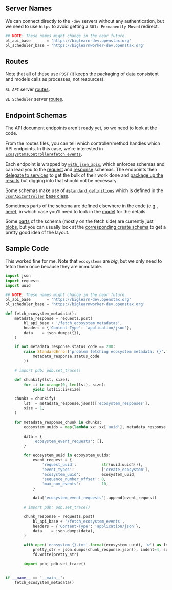 ## Server Names

We can connect directly to the `-dev` servers
without any authentication,
but we need to use `https`
to avoid getting a `301: Permanently Moved` redirect.

```python
## NOTE: These names might change in the near future.
bl_api_base       = 'https://biglearn-dev.openstax.org'
bl_scheduler_base = 'https://biglearnworker-dev.openstax.org'
```

## Routes

Note that all of these use `POST`
(it keeps the packaging of data consistent
and models calls as processes, not resources).

`BL API` server 
[routes](https://github.com/openstax/biglearn-api/blob/master/config/routes.rb#L3-L4).

`BL Scheduler` server
[routes](https://github.com/openstax/biglearn-scheduler/blob/master/config/routes.rb).

## Endpoint Schemas

The API document endpoints
aren't ready yet,
so we need to look at the code.

From the routes files,
you can tell which controller/method
handles which API endpoints.
In this case,
we're interested in
[`EcosystemsController#fetch_events`](https://github.com/openstax/biglearn-api/blob/master/app/controllers/ecosystems_controller.rb#L30-L40).

Each endpoint is wrapped by 
[`with_json_apis`](https://github.com/openstax/biglearn-api/blob/master/app/controllers/ecosystems_controller.rb#L31-L32),
which enforces schemas
and can lead you to the 
[request](https://github.com/openstax/biglearn-api/blob/master/app/controllers/ecosystems_controller.rb#L186)
and
[response](https://github.com/openstax/biglearn-api/blob/master/app/controllers/ecosystems_controller.rb#L227)
schemas.
The endpoints then 
[delegate to services](https://github.com/openstax/biglearn-api/blob/master/app/controllers/ecosystems_controller.rb#L35-L36) 
to get the bulk of their work done and
[package up the results](https://github.com/openstax/biglearn-api/blob/master/app/controllers/ecosystems_controller.rb#L38)
but digging into that should not be necessary.

Some schemas make use of
[`#standard_definitions`](https://github.com/openstax/biglearn-api/blob/master/app/controllers/json_api_controller.rb#L112-L227)
which is defined in the
[`JsonApiController`](https://github.com/openstax/biglearn-api/blob/master/app/controllers/json_api_controller.rb#L3)
[base class](https://github.com/openstax/biglearn-api/blob/master/app/controllers/ecosystems_controller.rb#L1).

Sometimes parts of the schema
are defined elsewhere in the code
(e.g., [here](https://github.com/openstax/biglearn-api/blob/master/app/controllers/json_api_controller.rb#L172)),
in which case
you'll need to look in the
[model](https://github.com/openstax/biglearn-api/blob/master/app/models/course_event.rb#L6-L16)
for the details.

Some 
[parts](https://github.com/openstax/biglearn-api/blob/master/app/controllers/ecosystems_controller.rb#L209)
of the schema
(mostly on the fetch side)
are currently just
[blobs](https://github.com/openstax/biglearn-api/blob/master/app/controllers/json_api_controller.rb#L174-L177),
but you can usually look at the
[corresponding create schema](https://github.com/openstax/biglearn-api/blob/master/app/controllers/ecosystems_controller.rb#L44-L140)
to get a pretty good idea of the layout.

## Sample Code

This worked fine for me.
Note that `ecosystems` are _big_,
but we only need to fetch them once
because they are immutable.

```python
import json
import requests
import uuid

## NOTE: These names might change in the near future.
bl_api_base       = 'https://biglearn-dev.openstax.org'
bl_scheduler_base = 'https://biglearnworker-dev.openstax.org'

def fetch_ecosystem_metadata():
    metadata_response = requests.post(
        bl_api_base + '/fetch_ecosystem_metadatas',
        headers = {'Content-Type': 'application/json'},
        data    = json.dumps({}),
    )

    if not metadata_response.status_code == 200:
        raise StandardError('problem fetching ecosystem metadata: {}'.format(
            metadata_response.status_code
        ))

    # import pdb; pdb.set_trace()

    def chunkify(lst, size):
        for ii in xrange(0, len(lst), size):
            yield lst[ii:ii+size]

    chunks = chunkify(
        lst  = metadata_response.json()['ecosystem_responses'],
        size = 1,
    )

    for metadata_response_chunk in chunks:
        ecosystem_uuids = map(lambda xx: xx['uuid'], metadata_response_chunk)

        data = {
            'ecosystem_event_requests': [],
        }

        for ecosystem_uuid in ecosystem_uuids:
            event_request = {
                'request_uuid':           str(uuid.uuid4()),
                'event_types':            ['create_ecosystem'],
                'ecosystem_uuid':         ecosystem_uuid,
                'sequence_number_offset': 0,
                'max_num_events':         10,
            }

            data['ecosystem_event_requests'].append(event_request)

        # import pdb; pdb.set_trace()

        chunk_response = requests.post(
            bl_api_base + '/fetch_ecosystem_events',
            headers = {'Content-Type': 'application/json'},
            data    = json.dumps(data),
        )

        with open('ecosystem_{}.txt'.format(ecosystem_uuid), 'w') as fd:
            pretty_str = json.dumps(chunk_response.json(), indent=4, sort_keys=True)
            fd.write(pretty_str)

        import pdb; pdb.set_trace()


if __name__ == '__main__':
    fetch_ecosystem_metadata()
```

